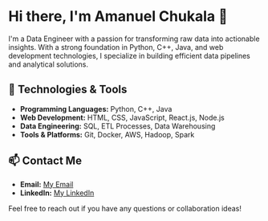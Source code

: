 # Hi there, I'm Amanuel Chukala 👋

I'm a Data Engineer with a passion for transforming raw data into actionable insights. With a strong foundation in Python, C++, Java, and web development technologies, I specialize in building efficient data pipelines and analytical solutions.

## 🔧 Technologies & Tools

- **Programming Languages:** Python, C++, Java
- **Web Development:** HTML, CSS, JavaScript, React.js, Node.js
- **Data Engineering:** SQL, ETL Processes, Data Warehousing
- **Tools & Platforms:** Git, Docker, AWS, Hadoop, Spark

## 📫 Contact Me

- **Email:** [My Email](mailto:aman.chukala@gmail.com)
- **LinkedIn:** [My LinkedIn](https://www.linkedin.com/in/amanuel-chukala/)

Feel free to reach out if you have any questions or collaboration ideas!
